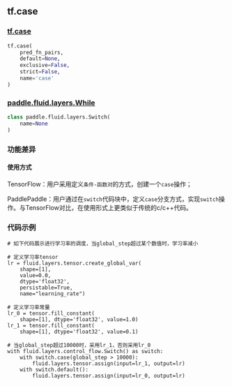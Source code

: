 ## tf.case

### [tf.case](https://www.tensorflow.org/api_docs/python/tf/case)

```python
tf.case(
    pred_fn_pairs,
    default=None,
    exclusive=False,
    strict=False,
    name='case'
)
```

### [paddle.fluid.layers.While](http://paddlepaddle.org/documentation/docs/zh/1.3/api_cn/layers_cn.html#while)
```python
class paddle.fluid.layers.Switch(
    name=None
)
```

### 功能差异

#### 使用方式
TensorFlow：用户采用定义`条件-函数对`的方式，创建一个`case`操作；

PaddlePaddle：用户通过在`switch`代码块中，定义`case`分支方式，实现`switch`操作。与TensorFlow对比，在使用形式上更类似于传统的c/c++代码。


### 代码示例
```
# 如下代码展示进行学习率的调度，当global_step超过某个数值时，学习率减小

# 定义学习率tensor
lr = fluid.layers.tensor.create_global_var(
    shape=[1],
    value=0.0,
    dtype='float32',
    persistable=True,
    name="learning_rate")
    
# 定义学习率常量
lr_0 = tensor.fill_constant(
    shape=[1], dtype='float32', value=1.0)
lr_1 = tensor.fill_constant(
    shape=[1], dtype='float32', value=0.1)

# 当global_step超过10000时，采用lr_1，否则采用lr_0
with fluid.layers.control_flow.Switch() as switch:
    with switch.case(global_step > 10000):
        fluid.layers.tensor.assign(input=lr_1, output=lr)
    with switch.default():
        fluid.layers.tensor.assign(input=lr_0, output=lr)

```
